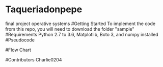 # Taqueriadonpepe
final project operative systems
#Getting Started
To implement the code from this repo, you will need to download the folder "sample"
#Requirements
Python 2.7 to 3.6, Matplotlib, Boto 3, and numpy installed
#Pseudocode

#Flow Chart

#Contributors
Charlie0204
